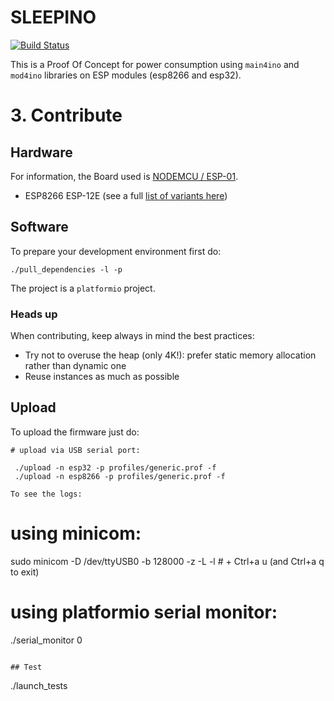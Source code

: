 # SLEEPINO

[![Build Status](https://jenkins.martinenhome.com/buildStatus/icon?job=sleepino/master)](https://jenkins.martinenhome.com/job/sleepino/job/master/)

This is a Proof Of Concept for power consumption using `main4ino` and `mod4ino` libraries on ESP modules (esp8266 and esp32).


# 3. Contribute

## Hardware

For information, the Board used is [NODEMCU / ESP-01](http://www.esp8266.com/wiki/doku.php?id=esp8266-module-family).

- ESP8266 ESP-12E (see a full [list of variants here](https://www.esp8266.com/wiki/doku.php?id=esp8266-module-family))


## Software

To prepare your development environment first do:

```
./pull_dependencies -l -p
```

The project is a `platformio` project.

### Heads up

When contributing, keep always in mind the best practices: 

- Try not to overuse the heap (only 4K!): prefer static memory allocation rather than dynamic one
- Reuse instances as much as possible

## Upload

To upload the firmware just do: 

```
# upload via USB serial port:

 ./upload -n esp32 -p profiles/generic.prof -f
 ./upload -n esp8266 -p profiles/generic.prof -f

To see the logs:
```
# using minicom:
 sudo minicom -D /dev/ttyUSB0 -b 128000 -z -L -l # + Ctrl+a u  (and Ctrl+a q to exit)

# using platformio serial monitor:
 ./serial_monitor 0

```

## Test

```
./launch_tests
```

